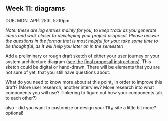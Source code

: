 ## Week 11: diagrams

DUE: MON. APR. 25th, 5:00pm

_Note: these are log entries mainly for you, to keep track as you generate ideas and walk closer to developing your project proposal. Please answer the questions in the format that is most helpful for you; take some time to be thoughtful, as it will help you later on in the semester!_

Add a preliminary or rough draft sketch of either your user journey or your system architecture diagram ([see the final proposal instructions](https://github.com/mab253/software-interventions-spring22/blob/main/assignments/finalProposal.md)). This sketch could be digital or hand-drawn. There will be elements that you are not sure of yet, that you still have questions about.

What do you need to know more about at this point, in order to improve this draft? (More user research, another interview? More research into what components you will use? Tinkering to figure out how your components talk to each other?) 

also - did you want to customize or design your 11ty site a little bit more? optional!

